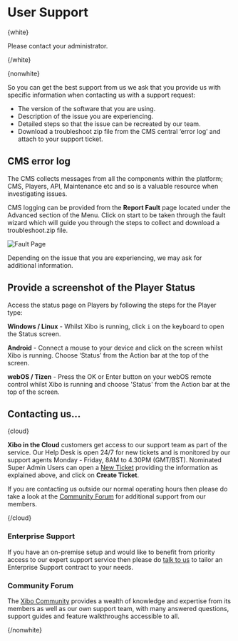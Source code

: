 <!--toc=troubleshooting-->

# User Support 

{white}

Please contact your administrator.

{/white}

{nonwhite}

So you can get the best support from us we ask that you provide us with specific information when contacting us with a support request:

- The version of the software that you are using.
- Description of the issue you are experiencing.
- Detailed steps so that the issue can be recreated by our team.
- Download a troubleshoot zip file from the CMS central ‘error log’ and attach to your support ticket.



## CMS error log

The CMS collects messages from all the components within the platform; CMS, Players, API, Maintenance etc and so is a valuable resource when investigating issues.

CMS logging can be provided from the **Report Fault** page located under the Advanced section of the Menu. Click on start to be taken through the fault wizard which will guide you through the steps to collect and download a troubleshoot.zip file.

![Fault Page](img/report-fault-step1.png)

Depending on the issue that you are experiencing, we may ask for additional information.



## Provide a screenshot of the Player Status

Access the status page on Players by following the steps for the Player type:

**Windows / Linux** - Whilst Xibo is running, click `i` on the keyboard to open the Status screen.

**Android** - Connect a mouse to your device and click on the screen whilst Xibo is running. Choose ‘Status’ from the Action bar at the top of the screen.

**webOS / Tizen** - Press the OK or Enter button on your webOS remote control whilst Xibo is running and choose 'Status' from the Action bar at the top of the screen.

## Contacting us…

{cloud}

**Xibo in the Cloud** customers get access to our support team as part of the service. Our Help Desk is open 24/7 for new tickets and is monitored by our support agents Monday - Friday, 8AM to 4.30PM (GMT/BST). Nominated Super Admin Users can open a [New Ticket](https://support.xibosignage.com/open.php) providing the information as explained above, and click on **Create Ticket**.

If you are contacting us outside our normal operating hours then please do take a look at the [Community Forum](https://community.xibo.org.uk/) for additional support from our members.

{/cloud}

### Enterprise Support

If you have an on-premise setup and would like to benefit from priority access to our expert support service then please do [talk to us](https://xibo.org.uk/contact) to tailor an Enterprise Support contract to your needs. 

### Community Forum

The [Xibo Community](https://community.xibo.org.uk/) provides a wealth of knowledge and expertise from its members as well as our own support team, with many answered questions, support guides and feature walkthroughs accessible to all.

{/nonwhite}